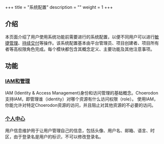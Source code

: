 ﻿+++
title = "系统配置"
description = ""
weight = 1
+++

<h2 id="1">介绍</h2>
  
本页面介绍了用户使用系统功能前需要进行的系统配置，以便不同用户可以进行[敏捷管理](../scrum)、[持续交付](../continuos-delivery)等操作。该系统配置基本由平台管理员、项目创建者、项目所有者等高权限角色完成。每个模块都包含其概念定义、主要功能及其他注意事项。

<h2 id="1">功能</h2>

### [IAM和管理](../system-configuration/iam)
IAM (Identity & Access Management)身份和访问管理的基础概念。Choerodon支持IAM，即管理谁（identity）对哪个资源有什么访问权限（role）。 使用IAM，你能允许对特定Choerodon资源的访问，并且阻止对其他资源的不必要的访问。
### [个人中心](../system-configuration/person)
用户信息维护用于让用户管理自己的信息，包括头像、用户名、邮箱、语言、时区，由于登录名是用户的标识，不可以修改登录名。